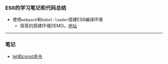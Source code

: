 ### ES6的学习笔记和代码总结

+ 使用`webpack`和`babel-loader`搭建ES6编译环境
  + 简答的搭建环境DEMO。[地址](https://github.com/youngle316/ES6-webpack-Demo)

---

### 笔记

+ [let和const命令](https://github.com/youngle316/ES6-Note/blob/master/src/note/01_let%E5%92%8Cconst%E5%91%BD%E4%BB%A4.md)